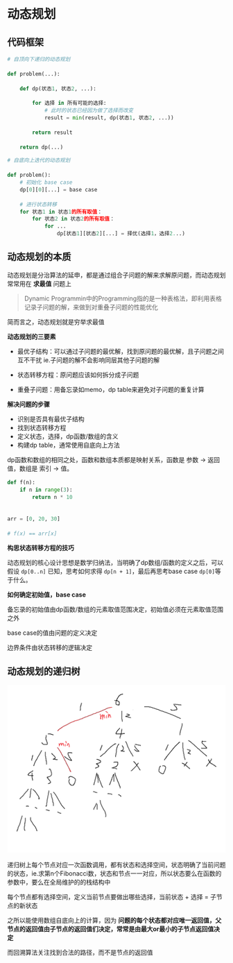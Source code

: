 # 动态规划

## 代码框架

```py
# 自顶向下递归的动态规划

def problem(...):

    def dp(状态1, 状态2, ...):

        for 选择 in 所有可能的选择:
            # 此时的状态已经因为做了选择而改变
            result = min(result, dp(状态1, 状态2, ...))

        return result

    return dp(...)
```

```py
# 自底向上迭代的动态规划

def problem():
    # 初始化 base case
    dp[0][0][...] = base case

    # 进行状态转移
    for 状态1 in 状态1的所有取值：
        for 状态2 in 状态2的所有取值：
            for ...
                dp[状态1][状态2][...] = 择优(选择1，选择2...)
```

## 动态规划的本质

动态规划是分治算法的延申，都是通过组合子问题的解来求解原问题，而动态规划常常用在 **求最值** 问题上

> Dynamic Programmin中的Programming指的是一种表格法，即利用表格记录子问题的解，来做到对重叠子问题的性能优化

简而言之，动态规划就是穷举求最值

**动态规划的三要素** 

 - 最优子结构：可以通过子问题的最优解，找到原问题的最优解，且子问题之间互不干扰 ie.子问题的解不会影响同层其他子问题的解

 - 状态转移方程：原问题应该如何拆分成子问题

 - 重叠子问题：用备忘录如memo，dp table来避免对子问题的重复计算

**解决问题的步骤**

 - 识别是否具有最优子结构
 - 找到状态转移方程
 - 定义状态，选择，dp函数/数组的含义
 - 构建dp table，通常使用自底向上方法

dp函数和数组的相同之处，函数和数组本质都是映射关系，函数是 参数 -> 返回值，数组是 索引 -> 值。

```python
def f(n):
    if n in range(3):
        return n * 10


arr = [0, 20, 30]

# f(x) == arr[x]
```

**构思状态转移方程的技巧**

动态规划的核心设计思想是数学归纳法，当明确了dp数组/函数的定义之后，可以假设 `dp[0..n]` 已知，思考如何求得 `dp[n + 1]`，最后再思考base case `dp[0]`等于什么。

**如何确定初始值，base case**

备忘录的初始值由dp函数/数组的元素取值范围决定，初始值必须在元素取值范围之外

base case的值由问题的定义决定

边界条件由状态转移的逻辑决定

## 动态规划的递归树

![Dynamic Programming](/assets//dp-recursion-tree.png)

递归树上每个节点对应一次函数调用，都有状态和选择空间，状态明确了当前问题的状态，ie.求第n个Fibonacci数，状态和节点一一对应，所以状态要么在函数的参数中，要么在全局维护的的栈结构中

每个节点都有选择空间，定义当前节点要做出哪些选择，当前状态 + 选择 = 子节点的新状态

之所以能使用数组自底向上的计算，因为 **问题的每个状态都对应唯一返回值，父节点的返回值由子节点的返回值们决定，常常是由最大or最小的子节点返回值决定** 

而回溯算法关注找到合法的路径，而不是节点的返回值

